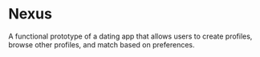 # Nexus
A functional prototype of a dating app that allows users to create profiles, browse other profiles, and match based on preferences. 
